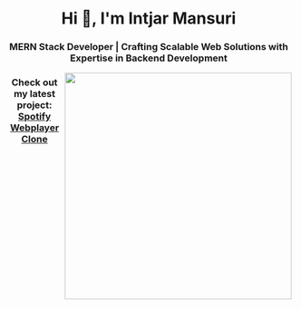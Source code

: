 <h1 align="center">Hi 👋, I'm Intjar Mansuri</h1>
<h3 align="center">MERN Stack Developer | Crafting Scalable Web Solutions with Expertise in Backend Development</h3>
<img align="right" width="400" src="https://cdn.dribbble.com/users/1162077/screenshots/3848914/programmer.gif">

<h3 align="center">Check out my latest project:  <a href="https://spotify-webplayer-five.vercel.app" target="_blank">Spotify Webplayer Clone</a> </h3>

